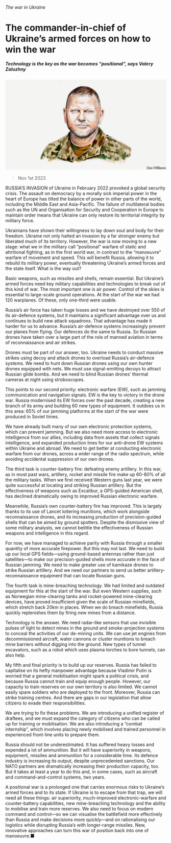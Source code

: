 ###### The war in Ukraine

# The commander-in-chief of Ukraine’s armed forces on how to win the war 

##### Technology is the key as the war becomes “positional”, says Valery Zaluzhny 

![image](images/20231104_BID003.jpg) 

> Nov 1st 2023 

RUSSIA’S INVASION of Ukraine in February 2022 provoked a global security crisis. The assault on democracy by a morally sick imperial power in the heart of Europe has tilted the balance of power in other parts of the world, including the Middle East and Asia-Pacific. The failure of multilateral bodies such as the UN and Organisation for Security and Cooperation in Europe to maintain order means that Ukraine can only restore its territorial integrity by military force. 

 Ukrainians have shown their willingness to lay down soul and body for their freedom. Ukraine not only halted an invasion by a far stronger enemy but liberated much of its territory. However, the war is now moving to a new stage: what we in the military call “positional” warfare of static and attritional fighting, as in the first world war, in contrast to the “manoeuvre” warfare of movement and speed. This will benefit Russia, allowing it to rebuild its military power, eventually threatening Ukraine’s armed forces and the state itself. What is the way out? 

Basic weapons, such as missiles and shells, remain essential. But Ukraine’s armed forces need key military capabilities and technologies to break out of this kind of war. The most important one is air power. Control of the skies is essential to large-scale ground operations. At the start of the war we had 120 warplanes. Of these, only one-third were usable. 

Russia’s air force has taken huge losses and we have destroyed over 550 of its air-defence systems, but it maintains a significant advantage over us and continues to build new attack squadrons. That advantage has made it harder for us to advance. Russia’s air-defence systems increasingly prevent our planes from flying. Our defences do the same to Russia. So Russian drones have taken over a large part of the role of manned aviation in terms of reconnaissance and air strikes. 

Drones must be part of our answer, too. Ukraine needs to conduct massive strikes using decoy and attack drones to overload Russia’s air-defence systems. We need to hunt down Russian drones using our own hunter drones equipped with nets. We must use signal-emitting decoys to attract Russian glide bombs. And we need to blind Russian drones’ thermal cameras at night using stroboscopes. 

This points to our second priority: electronic warfare (EW), such as jamming communication and navigation signals. EW is the key to victory in the drone war. Russia modernised its EW forces over the past decade, creating a new branch of its army and building 60 new types of equipment. It outdoes us in this area: 65% of our jamming platforms at the start of the war were produced in Soviet times. 

We have already built many of our own electronic protection systems, which can prevent jamming. But we also need more access to electronic intelligence from our allies, including data from assets that collect signals intelligence, and expanded production lines for our anti-drone EW systems within Ukraine and abroad. We need to get better at conducting electronic warfare from our drones, across a wider range of the radio spectrum, while avoiding accidental suppression of our own drones. 

The third task is counter-battery fire: defeating enemy artillery. In this war, as in most past wars, artillery, rocket and missile fire make up 60-80% of all the military tasks. When we first received Western guns last year, we were quite successful at locating and striking Russian artillery. But the effectiveness of weapons such as Excalibur, a GPS-guided American shell, has declined dramatically owing to improved Russian electronic warfare.

Meanwhile, Russia’s own counter-battery fire has improved. This is largely thanks to its use of Lancet loitering munitions, which work alongside reconnaissance drones, and its increasing production of precision-guided shells that can be aimed by ground spotters. Despite the dismissive view of some military analysts, we cannot belittle the effectiveness of Russian weapons and intelligence in this regard.

For now, we have managed to achieve parity with Russia through a smaller quantity of more accurate firepower. But this may not last. We need to build up our local GPS fields—using ground-based antennas rather than just satellites—to make our precision-guided shells more accurate in the face of Russian jamming. We need to make greater use of kamikaze drones to strike Russian artillery. And we need our partners to send us better artillery-reconnaissance equipment that can locate Russian guns.

The fourth task is mine-breaching technology. We had limited and outdated equipment for this at the start of the war. But even Western supplies, such as Norwegian mine-clearing tanks and rocket-powered mine-clearing devices, have proved insufficient given the scale of Russian minefields, which stretch back 20km in places. When we do breach minefields, Russia quickly replenishes them by firing new mines from a distance. 

Technology is the answer. We need radar-like sensors that use invisible pulses of light to detect mines in the ground and smoke-projection systems to conceal the activities of our de-mining units. We can use jet engines from decommissioned aircraft, water cannons or cluster munitions to breach mine barriers without digging into the ground. New types of tunnel excavators, such as a robot which uses plasma torches to bore tunnels, can also help. 

My fifth and final priority is to build up our reserves. Russia has failed to capitalise on its hefty manpower advantage because Vladimir Putin is worried that a general mobilisation might spark a political crisis, and because Russia cannot train and equip enough people. However, our capacity to train reserves on our own territory is also limited. We cannot easily spare soldiers who are deployed to the front. Moreover, Russia can strike training centres. And there are gaps in our legislation that allow citizens to evade their responsibilities. 

We are trying to fix these problems. We are introducing a unified register of draftees, and we must expand the category of citizens who can be called up for training or mobilisation. We are also introducing a “combat internship”, which involves placing newly mobilised and trained personnel in experienced front-line units to prepare them.

Russia should not be underestimated. It has suffered heavy losses and expended a lot of ammunition. But it will have superiority in weapons, equipment, missiles and ammunition for a considerable time. Its defence industry is increasing its output, despite unprecedented sanctions. Our NATO partners are dramatically increasing their production capacity, too. But it takes at least a year to do this and, in some cases, such as aircraft and command-and-control systems, two years. 

A positional war is a prolonged one that carries enormous risks to Ukraine’s armed forces and to its state. If Ukraine is to escape from that trap, we will need all these things: air superiority, much-improved electronic-warfare and counter-battery capabilities, new mine-breaching technology and the ability to mobilise and train more reserves. We also need to focus on modern command and control—so we can visualise the battlefield more effectively than Russia and make decisions more quickly—and on rationalising our logistics while disrupting Russia’s with longer-range missiles. New, innovative approaches can turn this war of position back into one of manoeuvre.■



